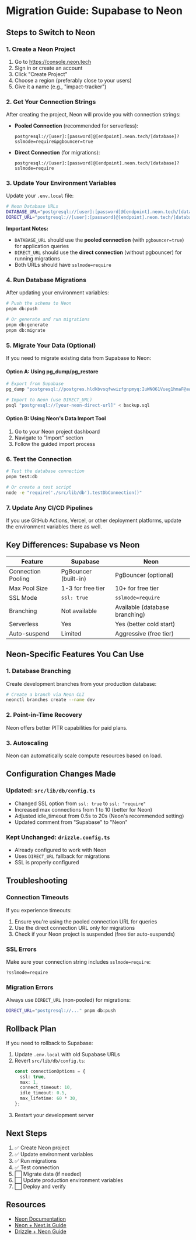 # Migration Guide: Supabase to Neon

## Steps to Switch to Neon

### 1. Create a Neon Project

1. Go to https://console.neon.tech
2. Sign in or create an account
3. Click "Create Project"
4. Choose a region (preferably close to your users)
5. Give it a name (e.g., "impact-tracker")

### 2. Get Your Connection Strings

After creating the project, Neon will provide you with connection strings:

- **Pooled Connection** (recommended for serverless):

  ```
  postgresql://[user]:[password]@[endpoint].neon.tech/[database]?sslmode=require&pgbouncer=true
  ```

- **Direct Connection** (for migrations):
  ```
  postgresql://[user]:[password]@[endpoint].neon.tech/[database]?sslmode=require
  ```

### 3. Update Your Environment Variables

Update your `.env.local` file:

```bash
# Neon Database URLs
DATABASE_URL="postgresql://[user]:[password]@[endpoint].neon.tech/[database]?sslmode=require&pgbouncer=true"
DIRECT_URL="postgresql://[user]:[password]@[endpoint].neon.tech/[database]?sslmode=require"
```

**Important Notes:**

- `DATABASE_URL` should use the **pooled connection** (with `pgbouncer=true`)
  for application queries
- `DIRECT_URL` should use the **direct connection** (without pgbouncer) for
  running migrations
- Both URLs should have `sslmode=require`

### 4. Run Database Migrations

After updating your environment variables:

```bash
# Push the schema to Neon
pnpm db:push

# Or generate and run migrations
pnpm db:generate
pnpm db:migrate
```

### 5. Migrate Your Data (Optional)

If you need to migrate existing data from Supabase to Neon:

#### Option A: Using pg_dump/pg_restore

```bash
# Export from Supabase
pg_dump "postgresql://postgres.hldkbvsqfwwizfgnpmyq:IuWNO61Vueg1hmaF@aws-1-eu-central-2.pooler.supabase.com:6543/postgres" > backup.sql

# Import to Neon (use DIRECT_URL)
psql "postgresql://[your-neon-direct-url]" < backup.sql
```

#### Option B: Using Neon's Data Import Tool

1. Go to your Neon project dashboard
2. Navigate to "Import" section
3. Follow the guided import process

### 6. Test the Connection

```bash
# Test the database connection
pnpm test:db

# Or create a test script
node -e "require('./src/lib/db').testDbConnection()"
```

### 7. Update Any CI/CD Pipelines

If you use GitHub Actions, Vercel, or other deployment platforms, update the
environment variables there as well.

## Key Differences: Supabase vs Neon

| Feature            | Supabase             | Neon                           |
| ------------------ | -------------------- | ------------------------------ |
| Connection Pooling | PgBouncer (built-in) | PgBouncer (optional)           |
| Max Pool Size      | 1-3 for free tier    | 10+ for free tier              |
| SSL Mode           | `ssl: true`          | `sslmode=require`              |
| Branching          | Not available        | Available (database branching) |
| Serverless         | Yes                  | Yes (better cold start)        |
| Auto-suspend       | Limited              | Aggressive (free tier)         |

## Neon-Specific Features You Can Use

### 1. Database Branching

Create development branches from your production database:

```bash
# Create a branch via Neon CLI
neonctl branches create --name dev
```

### 2. Point-in-Time Recovery

Neon offers better PITR capabilities for paid plans.

### 3. Autoscaling

Neon can automatically scale compute resources based on load.

## Configuration Changes Made

### Updated: `src/lib/db/config.ts`

- Changed SSL option from `ssl: true` to `ssl: "require"`
- Increased max connections from 1 to 10 (better for Neon)
- Adjusted idle_timeout from 0.5s to 20s (Neon's recommended setting)
- Updated comment from "Supabase" to "Neon"

### Kept Unchanged: `drizzle.config.ts`

- Already configured to work with Neon
- Uses `DIRECT_URL` fallback for migrations
- SSL is properly configured

## Troubleshooting

### Connection Timeouts

If you experience timeouts:

1. Ensure you're using the pooled connection URL for queries
2. Use the direct connection URL only for migrations
3. Check if your Neon project is suspended (free tier auto-suspends)

### SSL Errors

Make sure your connection string includes `sslmode=require`:

```
?sslmode=require
```

### Migration Errors

Always use `DIRECT_URL` (non-pooled) for migrations:

```bash
DIRECT_URL="postgresql://..." pnpm db:push
```

## Rollback Plan

If you need to rollback to Supabase:

1. Update `.env.local` with old Supabase URLs
2. Revert `src/lib/db/config.ts`:
   ```typescript
   const connectionOptions = {
     ssl: true,
     max: 1,
     connect_timeout: 10,
     idle_timeout: 0.5,
     max_lifetime: 60 * 30,
   };
   ```
3. Restart your development server

## Next Steps

1. ✅ Create Neon project
2. ✅ Update environment variables
3. ✅ Run migrations
4. ✅ Test connection
5. ⬜ Migrate data (if needed)
6. ⬜ Update production environment variables
7. ⬜ Deploy and verify

## Resources

- [Neon Documentation](https://neon.tech/docs)
- [Neon + Next.js Guide](https://neon.tech/docs/guides/nextjs)
- [Drizzle + Neon Guide](https://neon.tech/docs/guides/drizzle)
